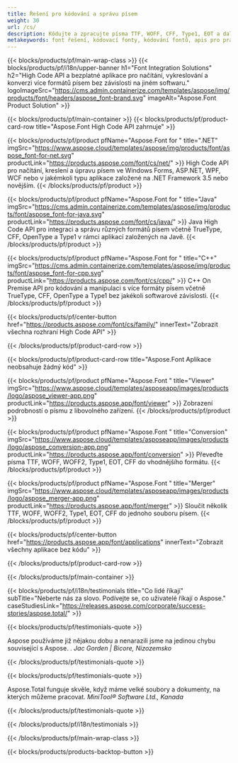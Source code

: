 ```yaml
---
title: Řešení pro kódování a správu písem
weight: 30
url: /cs/
description: Kódujte a zpracujte písma TTF, WOFF, CFF, Type1, EOT a další písma pomocí High Code Native API nebo sady aplikací pro různé platformy.
metakeywords: font řešení, kódovací fonty, kódování fontů, apis pro práci s fonty
---
```


{{< blocks/products/pf/main-wrap-class >}}
{{< blocks/products/pf/i18n/upper-banner h1="Font Integration Solutions" h2="High Code API a bezplatné aplikace pro načítání, vykreslování a konverzi více formátů písem bez závislosti na jiném softwaru." logoImageSrc="https://cms.admin.containerize.com/templates/aspose/img/products/font/headers/aspose_font-brand.svg" imageAlt="Aspose.Font Product Solution" >}}

{{< blocks/products/pf/main-container >}}
{{< blocks/products/pf/product-card-row title="Aspose.Font High Code API zahrnuje" >}}

{{< blocks/products/pf/product pfName="Aspose.Font for " title=".NET" imgSrc="https://www.aspose.cloud/templates/aspose/img/products/font/aspose_font-for-net.svg" productLink="https://products.aspose.com/font/cs/net/" >}}
High Code API pro načítání, kreslení a úpravu písem ve Windows Forms, ASP.NET, WPF, WCF nebo v jakémkoli typu aplikace založené na .NET Framework 3.5 nebo novějším.
{{< /blocks/products/pf/product >}}

{{< blocks/products/pf/product pfName="Aspose.Font for " title="Java" imgSrc="https://cms.admin.containerize.com/templates/aspose/img/products/font/aspose_font-for-java.svg" productLink="https://products.aspose.com/font/cs/java/" >}}
Java High Code API pro integraci a správu různých formátů písem včetně TrueType, CFF, OpenType a Type1 v rámci aplikací založených na Javě.
{{< /blocks/products/pf/product >}}

{{< blocks/products/pf/product pfName="Aspose.Font for " title="C++" imgSrc="https://cms.admin.containerize.com/templates/aspose/img/products/font/aspose_font-for-cpp.svg" productLink="https://products.aspose.com/font/cs/cpp/" >}}
C++ On Premise API pro kódování a manipulaci s více formáty písem včetně TrueType, CFF, OpenType a Type1 bez jakékoli softwarové závislosti.
{{< /blocks/products/pf/product >}}

{{< blocks/products/pf/center-button href="https://products.aspose.com/font/cs/family/" innerText="Zobrazit všechna rozhraní High Code API" >}}

{{< /blocks/products/pf/product-card-row >}}

{{< blocks/products/pf/product-card-row title="Aspose.Font Aplikace neobsahuje žádný kód" >}}

{{< blocks/products/pf/product pfName="Aspose.Font " title="Viewer" imgSrc="https://www.aspose.cloud/templates/asposeapp/images/products/logo/aspose_viewer-app.png" productLink="https://products.aspose.app/font/viewer" >}}
Zobrazení podrobností o písmu z libovolného zařízení.
{{< /blocks/products/pf/product >}}

{{< blocks/products/pf/product pfName="Aspose.Font " title="Conversion" imgSrc="https://www.aspose.cloud/templates/asposeapp/images/products/logo/aspose_conversion-app.png" productLink="https://products.aspose.app/font/conversion" >}}
Převeďte písma TTF, WOFF, WOFF2, Type1, EOT, CFF do vhodnějšího formátu.
{{< /blocks/products/pf/product >}}

{{< blocks/products/pf/product pfName="Aspose.Font " title="Merger" imgSrc="https://www.aspose.cloud/templates/asposeapp/images/products/logo/aspose_merger-app.png" productLink="https://products.aspose.app/font/merger" >}}
Sloučit několik TTF, WOFF, WOFF2, Type1, EOT, CFF do jednoho souboru písem.
{{< /blocks/products/pf/product >}}


{{< blocks/products/pf/center-button href="https://products.aspose.app/font/applications" innerText="Zobrazit všechny aplikace bez kódu" >}}

{{< /blocks/products/pf/product-card-row >}}

{{< /blocks/products/pf/main-container >}}

{{< blocks/products/pf/i18n/testimonials title="Co lidé říkají" subTitle="Neberte nás za slovo. Podívejte se, co uživatelé říkají o Aspose." caseStudiesLink="https://releases.aspose.com/corporate/success-stories/aspose.total/" >}}

{{< blocks/products/pf/testimonials-quote >}}
<p class="first">
 Aspose používáme již nějakou dobu a nenarazili jsme na jedinou chybu související s Aspose. .
 <em>
  Jac Gorden | Bicore, Nizozemsko
 </em>
</p>

{{< /blocks/products/pf/testimonials-quote >}}

{{< blocks/products/pf/testimonials-quote >}}
<p class="second">
 Aspose.Total funguje skvěle, když máme velké soubory a dokumenty, na kterých můžeme pracovat.
 <em>
  MiniTool® Software Ltd., Kanada
 </em>
</p>

{{< /blocks/products/pf/testimonials-quote >}}

{{< /blocks/products/pf/i18n/testimonials >}}

{{< /blocks/products/pf/main-wrap-class >}}

{{< blocks/products/products-backtop-button >}}